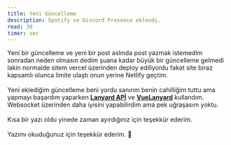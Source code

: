 ```yaml
---
title: Yeni Güncelleme
description: Spotify ve Discord Presence eklendi.
read: 30
timer: sec
---
```


Yeni bir güncelleme ve yeni bir post aslında post yazmak istemedim sonradan neden olmasın dedim şuana kadar büyük bir güncelleme gelmedi lakin normalde sitem vercel üzerinden deploy ediliyordu fakat site biraz kapsamlı olunca limite ulaştı onun yerine Netlify geçtim.
<br/>
<br/>
Yeni eklediğim güncelleme beni yordu sanırım benin cahilliğim tuttu ama yapmayı başardım yaparken **[Lanyard APİ](https://github.com/Phineas/lanyard)** ve **[VueLanyard](https://github.com/eggsy/vue-lanyard)** kullandım. Websocket üzerinden daha iyisini yapabilirdim ama pek uğraşasım yoktu.
<br/>
<br/>
Kısa bir yazı oldu yinede zaman ayırdığınız için teşekkür ederim.
<br/>
<br/>
Yazımı okuduğunuz için teşekkür ederim. 🥰
